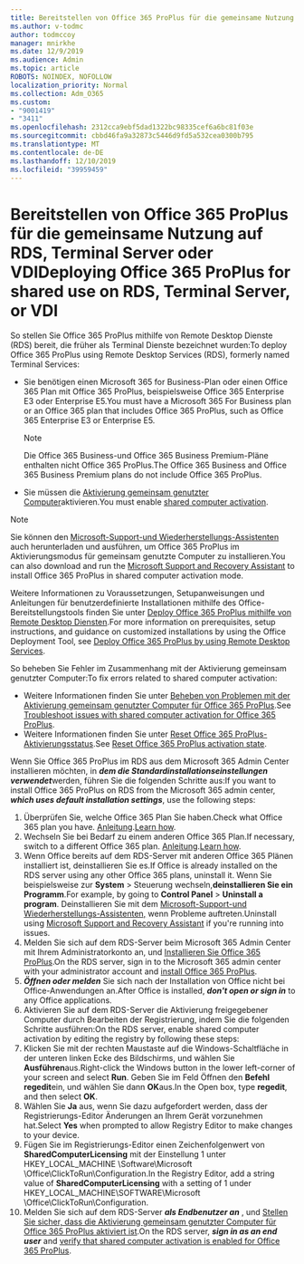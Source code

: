 ```yaml
---
title: Bereitstellen von Office 365 ProPlus für die gemeinsame Nutzung auf RDS, Terminal Server oder VDI
ms.author: v-todmc
author: todmccoy
manager: mnirkhe
ms.date: 12/9/2019
ms.audience: Admin
ms.topic: article
ROBOTS: NOINDEX, NOFOLLOW
localization_priority: Normal
ms.collection: Adm_O365
ms.custom:
- "9001419"
- "3411"
ms.openlocfilehash: 2312cca9ebf5dad1322bc98335cef6a6bc81f03e
ms.sourcegitcommit: cbbd46fa9a32873c5446d9fd5a532cea0300b795
ms.translationtype: MT
ms.contentlocale: de-DE
ms.lasthandoff: 12/10/2019
ms.locfileid: "39959459"
---
```

# <a name="deploying-office-365-proplus-for-shared-use-on-rds-terminal-server-or-vdi"></a><span data-ttu-id="09c01-102">Bereitstellen von Office 365 ProPlus für die gemeinsame Nutzung auf RDS, Terminal Server oder VDI</span><span class="sxs-lookup"><span data-stu-id="09c01-102">Deploying Office 365 ProPlus for shared use on RDS, Terminal Server, or VDI</span></span>

<span data-ttu-id="09c01-103">So stellen Sie Office 365 ProPlus mithilfe von Remote Desktop Dienste (RDS) bereit, die früher als Terminal Dienste bezeichnet wurden:</span><span class="sxs-lookup"><span data-stu-id="09c01-103">To deploy Office 365 ProPlus using Remote Desktop Services (RDS), formerly named Terminal Services:</span></span>
- <span data-ttu-id="09c01-104">Sie benötigen einen Microsoft 365 for Business-Plan oder einen Office 365 Plan mit Office 365 ProPlus, beispielsweise Office 365 Enterprise E3 oder Enterprise E5.</span><span class="sxs-lookup"><span data-stu-id="09c01-104">You must have a Microsoft 365 For Business plan or an Office 365 plan that includes Office 365 ProPlus, such as Office 365 Enterprise E3 or Enterprise E5.</span></span>
   > [!NOTE] 
   > <span data-ttu-id="09c01-105">Die Office 365 Business-und Office 365 Business Premium-Pläne enthalten nicht Office 365 ProPlus.</span><span class="sxs-lookup"><span data-stu-id="09c01-105">The Office 365 Business and Office 365 Business Premium plans do not include Office 365 ProPlus.</span></span>
- <span data-ttu-id="09c01-106">Sie müssen die [Aktivierung gemeinsam genutzter Computer](https://docs.microsoft.com/DeployOffice/overview-of-shared-computer-activation-for-office-365-proplus)aktivieren.</span><span class="sxs-lookup"><span data-stu-id="09c01-106">You must enable [shared computer activation](https://docs.microsoft.com/DeployOffice/overview-of-shared-computer-activation-for-office-365-proplus).</span></span>

> [!NOTE]
> <span data-ttu-id="09c01-107">Sie können den [Microsoft-Support-und Wiederherstellungs-Assistenten](https://aka.ms/SaRA_OfficeSCA_M365Portal) auch herunterladen und ausführen, um Office 365 ProPlus im Aktivierungsmodus für gemeinsam genutzte Computer zu installieren.</span><span class="sxs-lookup"><span data-stu-id="09c01-107">You can also download and run the [Microsoft Support and Recovery Assistant](https://aka.ms/SaRA_OfficeSCA_M365Portal) to install Office 365 ProPlus in shared computer activation mode.</span></span>

<span data-ttu-id="09c01-108">Weitere Informationen zu Voraussetzungen, Setupanweisungen und Anleitungen für benutzerdefinierte Installationen mithilfe des Office-Bereitstellungstools finden Sie unter [Deploy Office 365 ProPlus mithilfe von Remote Desktop Diensten](https://docs.microsoft.com/DeployOffice/deploy-office-365-proplus-by-using-remote-desktop-services).</span><span class="sxs-lookup"><span data-stu-id="09c01-108">For more information on prerequisites, setup instructions, and guidance on customized installations by using the Office Deployment Tool, see [Deploy Office 365 ProPlus by using Remote Desktop Services](https://docs.microsoft.com/DeployOffice/deploy-office-365-proplus-by-using-remote-desktop-services).</span></span>

<span data-ttu-id="09c01-109">So beheben Sie Fehler im Zusammenhang mit der Aktivierung gemeinsam genutzter Computer:</span><span class="sxs-lookup"><span data-stu-id="09c01-109">To fix errors related to shared computer activation:</span></span>
- <span data-ttu-id="09c01-110">Weitere Informationen finden Sie unter [Beheben von Problemen mit der Aktivierung gemeinsam genutzter Computer für Office 365 ProPlus](https://docs.microsoft.com/DeployOffice/troubleshoot-issues-with-shared-computer-activation-for-office-365-proplus).</span><span class="sxs-lookup"><span data-stu-id="09c01-110">See [Troubleshoot issues with shared computer activation for Office 365 ProPlus](https://docs.microsoft.com/DeployOffice/troubleshoot-issues-with-shared-computer-activation-for-office-365-proplus).</span></span>
- <span data-ttu-id="09c01-111">Weitere Informationen finden Sie unter [Reset Office 365 ProPlus-Aktivierungsstatus](https://go.microsoft.com/fwlink/?linkid=2109218).</span><span class="sxs-lookup"><span data-stu-id="09c01-111">See [Reset Office 365 ProPlus activation state](https://go.microsoft.com/fwlink/?linkid=2109218).</span></span>

<span data-ttu-id="09c01-112">Wenn Sie Office 365 ProPlus im RDS aus dem Microsoft 365 Admin Center installieren möchten, in ***dem die Standardinstallationseinstellungen verwendet***werden, führen Sie die folgenden Schritte aus:</span><span class="sxs-lookup"><span data-stu-id="09c01-112">If you want to install Office 365 ProPlus on RDS from the Microsoft 365 admin center, ***which uses default installation settings***, use the following steps:</span></span>

1.  <span data-ttu-id="09c01-113">Überprüfen Sie, welche Office 365 Plan Sie haben.</span><span class="sxs-lookup"><span data-stu-id="09c01-113">Check what Office 365 plan you have.</span></span> <span data-ttu-id="09c01-114">[Anleitung](https://docs.microsoft.com/office365/admin/admin-overview/what-subscription-do-i-have).</span><span class="sxs-lookup"><span data-stu-id="09c01-114">[Learn how](https://docs.microsoft.com/office365/admin/admin-overview/what-subscription-do-i-have).</span></span>
2.  <span data-ttu-id="09c01-115">Wechseln Sie bei Bedarf zu einem anderen Office 365 Plan.</span><span class="sxs-lookup"><span data-stu-id="09c01-115">If necessary, switch to a different Office 365 plan.</span></span> <span data-ttu-id="09c01-116">[Anleitung](https://docs.microsoft.com/office365/admin/subscriptions-and-billing/switch-to-a-different-plan).</span><span class="sxs-lookup"><span data-stu-id="09c01-116">[Learn how](https://docs.microsoft.com/office365/admin/subscriptions-and-billing/switch-to-a-different-plan).</span></span>
3.  <span data-ttu-id="09c01-117">Wenn Office bereits auf dem RDS-Server mit anderen Office 365 Plänen installiert ist, deinstallieren Sie es.</span><span class="sxs-lookup"><span data-stu-id="09c01-117">If Office is already installed on the RDS server using any other Office 365 plans, uninstall it.</span></span> <span data-ttu-id="09c01-118">Wenn Sie beispielsweise zur **System** > Steuerung wechseln,**deinstallieren Sie ein Programm**.</span><span class="sxs-lookup"><span data-stu-id="09c01-118">For example, by going to **Control Panel** > **Uninstall a program**.</span></span> <span data-ttu-id="09c01-119">Deinstallieren Sie mit dem [Microsoft-Support-und Wiederherstellungs-Assistenten,](https://aka.ms/SARA-OfficeUninstall-Alchemy) wenn Probleme auftreten.</span><span class="sxs-lookup"><span data-stu-id="09c01-119">Uninstall using [Microsoft Support and Recovery Assistant](https://aka.ms/SARA-OfficeUninstall-Alchemy) if you're running into issues.</span></span>
4.  <span data-ttu-id="09c01-120">Melden Sie sich auf dem RDS-Server beim Microsoft 365 Admin Center mit Ihrem Administratorkonto an, und [Installieren Sie Office 365 ProPlus](https://portal.office.com/OLS/MySoftware.aspx).</span><span class="sxs-lookup"><span data-stu-id="09c01-120">On the RDS server, sign in to the Microsoft 365 admin center with your administrator account and [install Office 365 ProPlus](https://portal.office.com/OLS/MySoftware.aspx).</span></span>
5.  <span data-ttu-id="09c01-121">***Öffnen oder melden*** Sie sich nach der Installation von Office nicht bei Office-Anwendungen an.</span><span class="sxs-lookup"><span data-stu-id="09c01-121">After Office is installed, ***don't open or sign in*** to any Office applications.</span></span>
6.  <span data-ttu-id="09c01-122">Aktivieren Sie auf dem RDS-Server die Aktivierung freigegebener Computer durch Bearbeiten der Registrierung, indem Sie die folgenden Schritte ausführen:</span><span class="sxs-lookup"><span data-stu-id="09c01-122">On the RDS server, enable shared computer activation by editing the registry by following these steps:</span></span>
   1. <span data-ttu-id="09c01-123">Klicken Sie mit der rechten Maustaste auf die Windows-Schaltfläche in der unteren linken Ecke des Bildschirms, und wählen Sie **Ausführen**aus.</span><span class="sxs-lookup"><span data-stu-id="09c01-123">Right-click the Windows button in the lower left-corner of your screen and select **Run**.</span></span> <span data-ttu-id="09c01-124">Geben Sie im Feld Öffnen den **Befehl regedit**ein, und wählen Sie dann **OK**aus.</span><span class="sxs-lookup"><span data-stu-id="09c01-124">In the Open box, type **regedit**, and then select **OK**.</span></span>
   2. <span data-ttu-id="09c01-125">Wählen Sie **Ja** aus, wenn Sie dazu aufgefordert werden, dass der Registrierungs-Editor Änderungen an Ihrem Gerät vorzunehmen hat.</span><span class="sxs-lookup"><span data-stu-id="09c01-125">Select **Yes** when prompted to allow Registry Editor to make changes to your device.</span></span>
   3. <span data-ttu-id="09c01-126">Fügen Sie im Registrierungs-Editor einen Zeichenfolgenwert von **SharedComputerLicensing** mit der Einstellung 1 unter HKEY_LOCAL_MACHINE \Software\Microsoft \Office\ClickToRun\Configuration.</span><span class="sxs-lookup"><span data-stu-id="09c01-126">In the Registry Editor, add a string value of **SharedComputerLicensing** with a setting of 1 under HKEY_LOCAL_MACHINE\SOFTWARE\Microsoft \Office\ClickToRun\Configuration.</span></span>
   4. <span data-ttu-id="09c01-127">Melden Sie sich auf dem RDS-Server ***als Endbenutzer an*** , und [Stellen Sie sicher, dass die Aktivierung gemeinsam genutzter Computer für Office 365 ProPlus aktiviert ist](https://docs.microsoft.com/DeployOffice/troubleshoot-issues-with-shared-computer-activation-for-office-365-proplus#verify-that-activation-for-office-365-proplus-succeeded).</span><span class="sxs-lookup"><span data-stu-id="09c01-127">On the RDS server, ***sign in as an end user*** and [verify that shared computer activation is enabled for Office 365 ProPlus](https://docs.microsoft.com/DeployOffice/troubleshoot-issues-with-shared-computer-activation-for-office-365-proplus#verify-that-activation-for-office-365-proplus-succeeded).</span></span>

